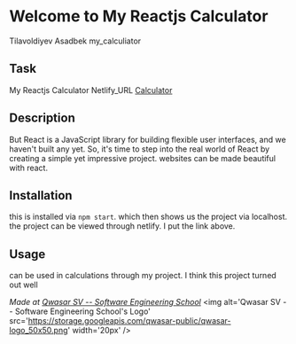 # Welcome to My Reactjs Calculator
Tilavoldiyev Asadbek my_calculiator

## Task 
 My Reactjs Calculator Netlify_URL <a href=" https://tilavoldiyev-asadbek-my-calculyator.netlify.app"> Calculator</a>

## Description
But React is a JavaScript library for building flexible user interfaces, and we haven't built any yet. So, it's time to step into the real world of React by creating a simple yet impressive project.
websites can be made beautiful with react.

## Installation
 this is installed via ```npm start```. which then shows us the project via localhost. the project can be viewed through netlify. I put the link above.

## Usage
can be used in calculations through my project. I think this project turned out well

 
<span><i>Made at <a href='https://qwasar.io'>Qwasar SV -- Software Engineering School</a></i></span>
<span><img alt='Qwasar SV -- Software Engineering School's Logo' src='https://storage.googleapis.com/qwasar-public/qwasar-logo_50x50.png' width='20px' /></span>
